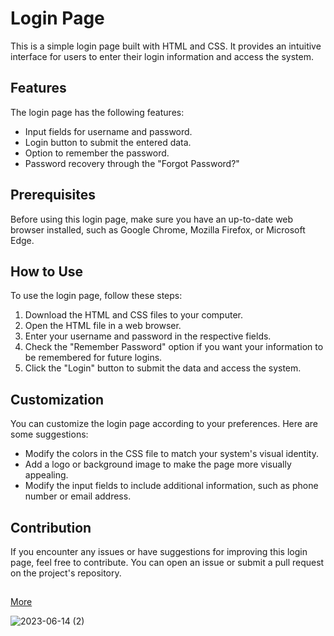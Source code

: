 # Login Page

This is a simple login page built with HTML and CSS. It provides an intuitive interface for users to enter their login information and access the system.

## Features

The login page has the following features:

- Input fields for username and password.
- Login button to submit the entered data.
- Option to remember the password.
- Password recovery through the "Forgot Password?" 

## Prerequisites

Before using this login page, make sure you have an up-to-date web browser installed, such as Google Chrome, Mozilla Firefox, or Microsoft Edge.

## How to Use

To use the login page, follow these steps:

1. Download the HTML and CSS files to your computer.
2. Open the HTML file in a web browser.
3. Enter your username and password in the respective fields.
4. Check the "Remember Password" option if you want your information to be remembered for future logins.
5. Click the "Login" button to submit the data and access the system.

## Customization

You can customize the login page according to your preferences. Here are some suggestions:

- Modify the colors in the CSS file to match your system's visual identity.
- Add a logo or background image to make the page more visually appealing.
- Modify the input fields to include additional information, such as phone number or email address.

## Contribution

If you encounter any issues or have suggestions for improving this login page, feel free to contribute. You can open an issue or submit a pull request on the project's repository.

##
[More](https://byalyck.github.io/Login/)

![2023-06-14 (2)](https://github.com/ByAlyck/Login/assets/113322342/c89cd76f-144f-4a68-8638-562450efb4ac)
